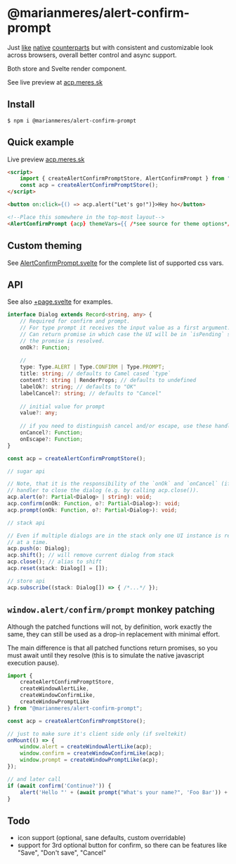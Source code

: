 # @marianmeres/alert-confirm-prompt

Just 
[like](https://developer.mozilla.org/en-US/docs/Web/API/Window/alert) 
[native](https://developer.mozilla.org/en-US/docs/Web/API/Window/confirm) 
[counterparts](https://developer.mozilla.org/en-US/docs/Web/API/Window/prompt)
but with consistent and customizable look across browsers, overall better control 
and async support.

Both store and Svelte render component.

See live preview at [acp.meres.sk](https://acp.meres.sk/)

## Install
```shell
$ npm i @marianmeres/alert-confirm-prompt
```

## Quick example
Live preview [acp.meres.sk](https://acp.meres.sk/)
```html
<script>
    import { createAlertConfirmPromptStore, AlertConfirmPrompt } from "@marianmeres/alert-confirm-prompt";
    const acp = createAlertConfirmPromptStore();
</script>

<button on:click={() => acp.alert("Let's go!")}>Hey ho</button>

<!--Place this somewhere in the top-most layout-->
<AlertConfirmPrompt {acp} themeVars={{ /*see source for theme options*/ }} />
```

## Custom theming

See [AlertConfirmPrompt.svelte](https://github.com/marianmeres/alert-confirm-prompt/blob/master/src/lib/svelte/AlertConfirmPrompt.svelte)
for the complete list of supported css vars.


## API

See also [+page.svelte](https://github.com/marianmeres/alert-confirm-prompt/blob/master/src/routes/%2Bpage.svelte)
for examples.

```typescript
interface Dialog extends Record<string, any> {
    // Required for confirm and prompt.
    // For type prompt it receives the input value as a first argument.
    // Can return promise in which case the UI will be in `isPending` state until
    // the promise is resolved.
    onOk?: Function;
    
    //
    type: Type.ALERT | Type.CONFIRM | Type.PROMPT;
    title: string; // defaults to Camel cased `type`
    content?: string | RenderProps; // defaults to undefined
    labelOk?: string; // defaults to "OK"
    labelCancel?: string; // defaults to "Cancel"
    
    // initial value for prompt
    value?: any;
    
    // if you need to distinguish cancel and/or escape, use these handlers:
    onCancel?: Function;
    onEscape?: Function;
}

const acp = createAlertConfirmPromptStore();

// sugar api

// Note, that it is the responsibility of the `onOk` and `onCancel` (if present) 
// handler to close the dialog (e.g. by calling acp.close()).
acp.alert(o?: Partial<Dialog> | string): void;
acp.confirm(onOk: Function, o?: Partial<Dialog>): void;
acp.prompt(onOk: Function, o?: Partial<Dialog>): void;

// stack api

// Even if multiple dialogs are in the stack only one UI instance is rendered 
// at a time.
acp.push(o: Dialog);
acp.shift(); // will remove current dialog from stack
acp.close(); // alias to shift
acp.reset(stack: Dialog[] = []);

// store api
acp.subscribe((stack: Dialog[]) => { /*...*/ });
```

## `window.alert/confirm/prompt` monkey patching
Although the patched functions will not, by definition, work exactly the same, they can still 
be used as a drop-in replacement with minimal effort.

The main difference is that all patched functions return promises, so you must await until 
they resolve (this is to simulate the native javascript execution pause).

```javascript
import { 
    createAlertConfirmPromptStore, 
    createWindowAlertLike, 
    createWindowConfirmLike,
    createWindowPromptLike
} from "@marianmeres/alert-confirm-prompt";

const acp = createAlertConfirmPromptStore();

// just to make sure it's client side only (if sveltekit)
onMount(() => {
    window.alert = createWindowAlertLike(acp);
    window.confirm = createWindowConfirmLike(acp);
    window.prompt = createWindowPromptLike(acp);
});

// and later call
if (await confirm('Continue?')) {
    alert('Hello "' + (await prompt("What's your name?", 'Foo Bar')) + '"');
}
```

## Todo
- icon support (optional, sane defaults, custom overridable)
- support for 3rd optional button for confirm, so there can be features like "Save", "Don't save", "Cancel"
